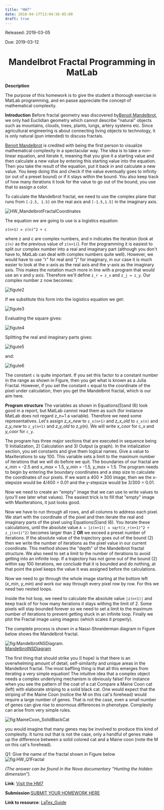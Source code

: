 ```yaml
---
title: "HW7"
date: 2018-04-17T13:04:56-05:00
draft: true
---
```


Released: 2019-03-05

Due: 2019-03-12

<center><h1> Mandelbrot Fractal Programming in MatLab </h1></center>

**Description**

The purpose of this homework is to give the student a thorough exercise in MatLab programming, and en passe appreciate the concept of mathematical complexity.

**Introduction**
Before fractal geometry was discovered by[Benoit Mandelbrot](https://en.wikipedia.org/wiki/Benoit_Mandelbrot), we only had Euclidian geometry which cannot describe "natural" objects such as mountains, clouds, trees, plants, lungs, artery systems etc. Since agricultural engineering is about connecting living objects to technology, it is only natural (pun intended) to discuss fractals.

[Benoit Mandelbrot](https://en.wikipedia.org/wiki/Benoit_Mandelbrot) is credited with being the first person to visualize mathematical complexity in a spectacular way. The idea is to take a non-linear equation, and iterate it, meaning that you give it a starting value and then calculate a new value by entering this starting value into the equation. Then you take the result of the equation, put it back in and calculate a new value. You keep doing this and check if the value eventually goes to infinity (or out of a preset bound) or if it stays within the bound. You also keep track of how many iterations it took for the value to go out of the bound, you use that to assign a color.

To calculate the Mandelbrot fractal, we need to use the complex plane that runs from ```[-2.5, 1.5]``` on the real axis and ```[-1.5,1.5]``` in the imaginary axis.

![HW_MandelbrotFractalCoordinates](https://localhost:1313/ABE425/ABE425/blob/master/data/hw/hw_fractal/HW_MandelbrotFractalCoordinates.PNG)

The equation we are going to use is a logistics equation:
```
z(n+1) = z(n)^2 + c
```
where z and c are complex numbers, and n indicates the iteration (look at ```z(n)``` as the previous value of ```z(n+1)```). For the programming it is easiest to split our complex number into a real and imaginary part (although you don't have to, MatLab can deal with complex numbers quite well). However, we would have to use "r" for real and "j" for imaginary, in our case it is much easier to look at the x-axis as the real axis and the y-axis as the imaginary axis. This makes the notation much more in line with a program that would use an x and y axis. Therefore we'll define ```z_r = z_x``` and ```z_j = z_y```. Our complex number z now becomes:

![figute2](https://localhost:1313/ABE425/ABE425/blob/master/data/hw/HW_other/Fractal2.png)

If we substitute this form into the logistics equation we get:

![figute3](https://localhost:1313/ABE425/ABE425/blob/master/data/hw/HW_other/Fractal3.png)

Evaluating the square gives:

![figute4](https://localhost:1313/ABE425/ABE425/blob/master/data/hw/HW_other/fractal4.png)

Splitting the real and imaginary parts gives:

![figute5](https://localhost:1313/ABE425/ABE425/blob/master/data/hw/HW_other/fractal5.png)

and:

![figute6](https://localhost:1313/ABE425/ABE425/blob/master/data/hw/HW_other/fractal6.png)

The constant ```c``` is quite important. If you set this factor to a constant number in the range as shown in Figure, then you get what is known as a Julia Fractal. However, if you set the constant ```c``` equal to the coordinate of the pixel under calculation, then you get the Mandelbrot fractal, which is our aim here.

**Program structure**
The variables as shown in Equations(5)and (6) look good in a report, but MatLab cannot read them as such (for instance MatLab does not regard z_n+1 a variable). Therefore we need some representatives. Let's assign _z_x_new_ to ```z_x(n+1)``` and _z_x_old_ to ```z_x(n)``` and _z_y_new_ to ```z_y(n+1)``` and _z_y_old_ to z_y(n). We will write _x_coor_ for c_x and _y_coor_ for ```c_y```.

The program has three major sections that are executed in sequence being 1) Initialization, 2) Calculation and 3) Output (a graph). In the intialization section, you set constants and give them logical names.
Give a value to MaxIterations to say 100. This variable sets a limit to the maximum number of iterations that we will do before we quit. The boundaries of our fractal are _x_min_ = -2.5 and _x_max_ = 1.5, _y_min_ = -1.5, _y_max_ = 1.5. The program needs to begin by entering the boundary coordinates and a step size to calculate the coordinates of our pixels. If we want a 400 * 300 image, then we the x-stepsize would be 4/400 = 0.01 and the y-stepsize would be 3/300 = 0.01.

Now we need to create an "empty" image that we can use to write values to (you'll see later what values). The easiest trick is to fill that "empty" image with MaxIterations, it just looks good.

Now we have to run through all rows, and all columns to address each pixel. We start with the coordinate of the pixel and then iterate the real and imaginary parts of the pixel using  Equations(5)and (6). You iterate these calculations, until the absolute value ```A = |z(n+1)| = sqrt(z_r(n+1)^2 + z_j(n+1)^2)```  becomes larger than 2 **OR** we exceed a preset number of iterations. If the absolute value of the trajectory goes out of the bound (2) then we write the number of iterations as the pixel value in our current coordinate. This method shows the "depth" of the Mandelbrot fractal structure. We also need to set a limit to the number of iterations to avoid getting into an infinite loop. If a trajectory has not gone out of the bound (2) within say 100 iterations, we conclude that it is bounded and do nothing, at that point the pixel keeps the value it was assigned before the calculations.

Now we need to go through the whole image starting at the bottom left (_x_min_, _y_min_) and work our way through every pixel row by row. For this we need two nested loops.

Inside the hot loop, we need to calculate the absolute value ```|z(n+1)|``` and keep track of for how many iterations it stays withing the limit of 2. Some pixels will stay bounded forever so we need to set a limit to the maximum number of iterations to prevent getting stuck in an infinite loop. Finally we plot the Fractal image using imagesc (which scales it properly).

The complete process is shown in a Nassi-Shneiderman diagram in Figure below shows the Mandelbrot fractal.  

![fig:MandelbrotNSDiagram](https://localhost:1313/ABE425/ABE425/blob/master/data/hw/hw_fractal/MandelbrotNSDiagram.png).  
[MandelbrotNSDiagram](https://localhost:1313/ABE425/ABE425/blob/master/data/hw/hw_fractal/MandelbrotNSDiagram.png)

The first thing that should strike you (I hope) is that there is an overwhelming amount of detail, self-similarity and unique areas in the Mandelbrot fractal. The most baffling thing is that all this emerges from iterating a very simple equation! The intuitive idea that a complex object needs a complex underlying mechanism is obviously false! For instance when you see the pattern of the coat of a cat Compare a Maine Coon cat (left) with elaborate striping to a solid black cat. One would expect that the striping of the Maine Coon (notice the M on this cat's forehead) would require a large number of genes. That is not the case, even a small number of genes can give rise to enormous differences in phenotype. Complexity can arise from very simple rules.

![fig:MaineCoon_SolidBlackCat](https://localhost:1313/ABE425/ABE425/blob/master/data/hw/hw_fractal/MaineCoon_SolidBlackCat.PNG)

you would imagine that many genes may be involved to produce this kind of complexity. It turns out that is not the case, only a handful of genes make up the difference between a solid colored cat and a Maine coon (note the M on this cat's forehead).

Q1: Give the name of the fractal shown in Figure below  
![fig:HW_Q1Fractal](https://localhost:1313/ABE425/ABE425/blob/master/data/hw/hw_fractal/HW_Q1Fractal.png)

_(The answer can be found in the Nova documentary "Hunting the hidden dimension")._

**Link**: [Visit the HM7](https://localhost:1313/ABE425/ABE425/tree/master/data/hw/HW_TheveninEquivalents )

**Submission**:[SUBMIT YOUR HOMEWORK HERE]()

**Link to resource**: [LaTex_Guide](https://localhost:1313/ABE425/ABE425/blob/master/content/resources/LaTex_Guide.mds)
